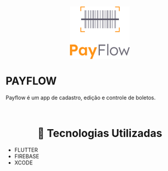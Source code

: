 <p align="center">
  <img src="assets/images/logofull.png" />
</p>

<h1>PAYFLOW</h1>

Payflow é um app de cadastro, edição e controle de boletos.

<br>

<h1 align="center" > 🧪 Tecnologias Utilizadas </h1>

* FLUTTER
* FIREBASE
* XCODE

